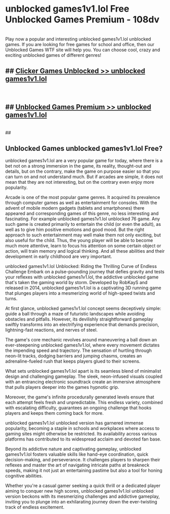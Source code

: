 # unblocked games1v1.lol  Free Unblocked Games Premium - 108dv <br>
<br>
Play now a popular and interesting unblocked games1v1.lol unblocked games. If you are looking for free games for school and office, then our Unblocked Games WTF site will help you. You can choose cool, crazy and exciting unblocked games of different genres!


## ##  [Clicker Games Unblocked >> unblocked games1v1.lol](http://freeplayer.one?title=unblocked_games1v1.lol&ref=UGames)
  <br>

##  ## [Unblocked Games Premium >> unblocked games1v1.lol](http://freeplayer.one?title=unblocked_games1v1.lol&ref=UGames)
  <br>
  ##



## Unblocked Games unblocked games1v1.lol Free?

unblocked games1v1.lol are a very popular game for today, where there is a bet not on a strong immersion in the game, its reality, thought-out and details, but on the contrary, make the game on purpose easier so that you can turn on and not understand much. But if arcades are simple, it does not mean that they are not interesting, but on the contrary even enjoy more popularity.

Arcade is one of the most popular game genres. It acquired its prevalence through computer games as well as entertainment for consoles. With the advent of mobile modern gadgets (tablets and smartphones) there appeared and corresponding games of this genre, no less interesting and fascinating. For example unblocked games1v1.lol unblocked 76 game. Any such game is created primarily to entertain the child (or even the adult), as well as to give him positive emotions and good mood. But the right approach to such entertainment may well make them not only exciting, but also useful for the child. Thus, the young player will be able to become much more attentive, learn to focus his attention on some certain object or action, will train memory and logical thinking. And all these abilities and their development in early childhood are very important.

unblocked games1v1.lol Unblocked: Riding the Thrilling Curve of Endless Challenge
Embark on a pulse-pounding journey that defies gravity and tests your reflexes with unblocked games1v1.lol, the addictive unblocked game that's taken the gaming world by storm. Developed by RobKayS and released in 2014, unblocked games1v1.lol is a captivating 3D running game that plunges players into a mesmerizing world of high-speed twists and turns.

At first glance, unblocked games1v1.lol concept seems deceptively simple: guide a ball through a maze of futuristic landscapes while avoiding obstacles and pitfalls. However, its devilishly straightforward gameplay swiftly transforms into an electrifying experience that demands precision, lightning-fast reactions, and nerves of steel.

The game's core mechanic revolves around maneuvering a ball down an ever-steepening unblocked games1v1.lol, where every movement dictates the impending speed and trajectory. The sensation of hurtling through neon-lit tracks, dodging barriers and jumping chasms, creates an adrenaline-fueled rush that keeps players glued to their screens.

What sets unblocked games1v1.lol apart is its seamless blend of minimalist design and challenging gameplay. The sleek, neon-infused visuals coupled with an entrancing electronic soundtrack create an immersive atmosphere that pulls players deeper into the games hypnotic grip.

Moreover, the game's infinite procedurally generated levels ensure that each attempt feels fresh and unpredictable. This endless variety, combined with escalating difficulty, guarantees an ongoing challenge that hooks players and keeps them coming back for more.

unblocked games1v1.lol unblocked version has garnered immense popularity, becoming a staple in schools and workplaces where access to gaming sites might otherwise be restricted. Its availability across various platforms has contributed to its widespread acclaim and devoted fan base.

Beyond its addictive nature and captivating gameplay, unblocked games1v1.lol fosters valuable skills like hand-eye coordination, quick decision-making, and perseverance. It challenges players to sharpen their reflexes and master the art of navigating intricate paths at breakneck speeds, making it not just an entertaining pastime but also a tool for honing cognitive abilities.

Whether you're a casual gamer seeking a quick thrill or a dedicated player aiming to conquer new high scores, unblocked games1v1.lol unblocked version beckons with its mesmerizing challenges and addictive gameplay, inviting you to plunge into an exhilarating journey down the ever-twisting track of endless excitement.